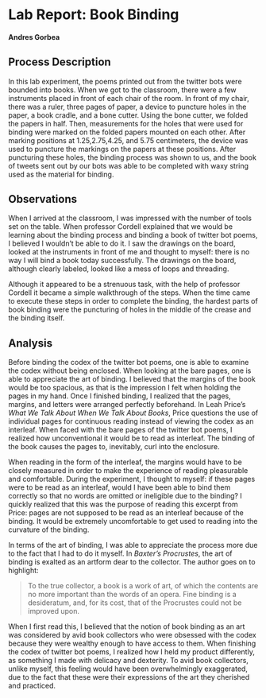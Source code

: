 # Lab Report: Book Binding

#### Andres Gorbea


## Process Description

In this lab experiment, the poems printed out from the twitter bots were bounded into books.  When we got to the classroom, there were a few instruments placed in front of each chair of the room.  In front of my chair, there was a ruler, three pages of paper, a device to puncture holes in the paper, a book cradle, and a bone cutter.  Using the bone cutter, we folded the papers in half.  Then, measurements for the holes that were used for binding were marked on the folded papers mounted on each other.  After marking positions at 1.25,2.75,4.25, and 5.75 centimeters, the device was used to puncture the markings on the papers at these positions.  After puncturing these holes, the binding process was shown to us, and the book of tweets sent out by our bots was able to be completed with waxy string used as the material for binding.


## Observations

When I arrived at the classroom, I was impressed with the number of tools set on the table. When professor Cordell explained that we would be learning about the binding process and binding a book of twitter bot poems, I believed I wouldn’t be able to do it.  I saw the drawings on the board, looked at the instruments in front of me and thought to myself: there is no way I will bind a book today successfully.  The drawings on the board, although clearly labeled, looked like a mess of loops and threading.

Although it appeared to be a strenuous task, with the help of professor Cordell it became a simple walkthrough of the steps.  When the time came to execute these steps in order to complete the binding, the hardest parts of book binding were the puncturing of holes in the middle of the crease and the binding itself.  


## Analysis

Before binding the codex of the twitter bot poems, one is able to examine the codex without being enclosed.  When looking at the bare pages, one is able to appreciate the art of binding.  I believed that the margins of the book would be too spacious, as that is the impression I felt when holding the pages in my hand.  Once I finished binding, I realized that the pages, margins, and letters were arranged perfectly beforehand.  In Leah Price’s _What We Talk About When We Talk About Books_, Price questions the use of individual pages for continuous reading instead of viewing the codex as an interleaf.  When faced with the bare pages of the twitter bot poems, I realized how unconventional it would be to read as interleaf.  The binding of the book causes the pages to, inevitably, curl into the enclosure.  

When reading in the form of the interleaf, the margins would have to be closely measured in order to make the experience of reading pleasurable and comfortable.  During the experiment, I thought to myself: if these pages were to be read as an interleaf, would I have been able to bind them correctly so that no words are omitted or ineligible due to the binding?  I quickly realized that this was the purpose of reading this excerpt from Price: pages are not supposed to be read as an interleaf because of the binding. It would be extremely uncomfortable to get used to reading into the curvature of the binding.

In terms of the art of binding, I was able to appreciate the process more due to the fact that I had to do it myself.  In _Baxter’s Procrustes_, the art of binding is exalted as an artform dear to the collector.  The author goes on to highlight:
> To the true collector, a book is a work of art, of which the contents are no more important than the words of an opera. Fine binding is a desideratum, and, for its cost, that of the Procrustes could not be improved upon. 

When I first read this, I believed that the notion of book binding as an art was considered by avid book collectors who were obsessed with the codex because they were wealthy enough to have access to them.  When finishing the codex of twitter bot poems, I realized how I held my product differently, as something I made with delicacy and dexterity.  To avid book collectors, unlike myself, this feeling would have been overwhelmingly exaggerated, due to the fact that these were their expressions of the art they cherished and practiced.












